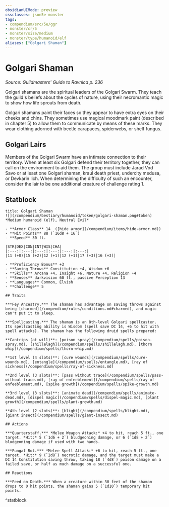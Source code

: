 ```yaml
---
obsidianUIMode: preview
cssclasses: json5e-monster
tags:
- compendium/src/5e/ggr
- monster/cr/5
- monster/size/medium
- monster/type/humanoid/elf
aliases: ["Golgari Shaman"]
---
```

# Golgari Shaman
*Source: Guildmasters' Guide to Ravnica p. 236*  

Golgari shamans are the spiritual leaders of the Golgari Swarm. They teach the guild's beliefs about the cycles of nature, using their necromantic magic to show how life sprouts from death.

Golgari shamans paint their faces so they appear to have extra eyes on their cheeks and chins. They sometimes use magical moodmark paint (described in chapter 5) to allow them to communicate by means of these marks. They wear clothing adorned with beetle carapaces, spiderwebs, or shelf fungus.

## Golgari Lairs

Members of the Golgari Swarm have an intimate connection to their territory. When at least six Golgari defend their territory together, they can call on the environment to aid them. The group must include Jarad Vod Savo or at least one Golgari shaman, kraul death priest, undercity medusa, or Devkarin lich. When determining the difficulty of such an encounter, consider the lair to be one additional creature of challenge rating 1.

## Statblock

```ad-statblock
title: Golgari Shaman
![](/compendium/bestiary/humanoid/token/golgari-shaman.png#token)
*Medium humanoid (elf), Neutral Evil*

- **Armor Class** 14  ([hide armor](/compendium/items/hide-armor.md))
- **Hit Points** 88 (`16d8 + 16`)
- **Speed** 30 ft.

|STR|DEX|CON|INT|WIS|CHA|
|:---:|:---:|:---:|:---:|:---:|:---:|
|11 (+0)|15 (+2)|12 (+1)|12 (+1)|17 (+3)|16 (+3)|

- **Proficiency Bonus** +3
- **Saving Throws** Constitution +4, Wisdom +6
- **Skills** Arcana +4, Insight +6, Nature +4, Religion +4
- **Senses** darkvision 60 ft., passive Perception 13
- **Languages** Common, Elvish
- **Challenge** 5

## Traits

***Fey Ancestry.*** The shaman has advantage on saving throws against being [charmed](/compendium/rules/conditions.md#charmed), and magic can't put it to sleep.

***Spellcasting.*** The shaman is an 8th-level Golgari spellcaster. Its spellcasting ability is Wisdom (spell save DC 14, +6 to hit with spell attacks). The shaman has the following druid spells prepared:

**Cantrips (at will)**: [poison spray](/compendium/spells/poison-spray.md), [shillelagh](/compendium/spells/shillelagh.md), [thorn whip](/compendium/spells/thorn-whip.md)

**1st level (4 slots)**: [cure wounds](/compendium/spells/cure-wounds.md), [entangle](/compendium/spells/entangle.md), [ray of sickness](/compendium/spells/ray-of-sickness.md)

**2nd level (3 slots)**: [pass without trace](/compendium/spells/pass-without-trace.md), [ray of enfeeblement](/compendium/spells/ray-of-enfeeblement.md), [spike growth](/compendium/spells/spike-growth.md)

**3rd level (3 slots)**: [animate dead](/compendium/spells/animate-dead.md), [dispel magic](/compendium/spells/dispel-magic.md), [plant growth](/compendium/spells/plant-growth.md)

**4th level (2 slots)**: [blight](/compendium/spells/blight.md), [giant insect](/compendium/spells/giant-insect.md)

## Actions

***Quarterstaff.*** *Melee Weapon Attack:* +4 to hit, reach 5 ft., one target. *Hit:* 5 (`1d6 + 2`) bludgeoning damage, or 6 (`1d8 + 2`) bludgeoning damage if used with two hands.

***Fungal Rot.*** *Melee Spell Attack:* +6 to hit, reach 5 ft., one target. *Hit:* 9 (`2d8`) necrotic damage, and the target must make a DC 14 Constitution saving throw, taking 18 (`4d8`) poison damage on a failed save, or half as much damage on a successful one.

## Reactions

***Feed on Death.*** When a creature within 30 feet of the shaman drops to 0 hit points, the shaman gains 5 (`1d10`) temporary hit points.
```
^statblock
